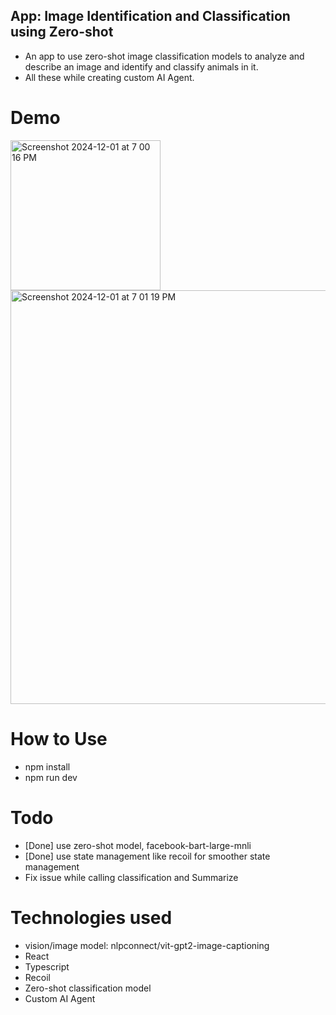 ## App: Image Identification and Classification using Zero-shot
- An app to use zero-shot image classification models to analyze and describe an image and identify and classify animals in it. 
- All these while creating custom AI Agent.

# Demo
<img width="240" alt="Screenshot 2024-12-01 at 7 00 16 PM" src="https://github.com/user-attachments/assets/cd69dab4-6682-4ad0-a991-d8e48cf1a35d">
<img width="662" alt="Screenshot 2024-12-01 at 7 01 19 PM" src="https://github.com/user-attachments/assets/e6a7f994-e2e1-49e1-8d6c-51130bc3f06f">


# How to Use
- npm install
- npm run dev

# Todo
- [Done] use zero-shot model, facebook-bart-large-mnli
- [Done] use state management like recoil for smoother state management
- Fix issue while calling classification and Summarize

# Technologies used
- vision/image model: nlpconnect/vit-gpt2-image-captioning
- React
- Typescript
- Recoil
- Zero-shot classification model
- Custom AI Agent
